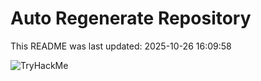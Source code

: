 # Auto Regenerate Repository

This README was last updated: 2025-10-26 16:09:58

 ![TryHackMe](https://tryhackme.com/badge/533634)